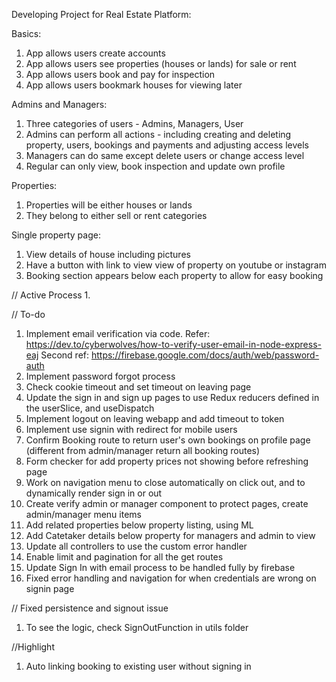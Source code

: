 
Developing Project for Real Estate Platform:

Basics:
1. App allows users create accounts
2. App allows users see properties (houses or lands) for sale or rent
3. App allows users book and pay for inspection
4. App allows users bookmark houses for viewing later

Admins and Managers:
1. Three categories of users - Admins, Managers, User
2. Admins can perform all actions - including creating and deleting property, users, bookings and payments and adjusting access levels
3.  Managers can do same except delete users or change access level
4.  Regular can only view, book inspection and update own profile

Properties:
1. Properties will be either houses or lands
2. They belong to either sell or rent categories

Single property page:
1. View details of house including pictures
2. Have a button with link to view view of property on youtube or instagram
3. Booking section appears below each property to allow for easy booking



// Active Process
1. 

// To-do
1. Implement email verification via code. Refer: https://dev.to/cyberwolves/how-to-verify-user-email-in-node-express-eaj
Second ref: https://firebase.google.com/docs/auth/web/password-auth
2. Implement password forgot process
3. Check cookie timeout and set timeout on leaving page
4. Update the sign in and sign up pages to use Redux reducers defined in the userSlice, and useDispatch
5. Implement logout on leaving webapp and add timeout to token
6. Implement use signin with redirect for mobile users
7. Confirm Booking route to return user's own bookings on profile page (different from admin/manager return all booking routes)
8. Form checker for add property prices not showing before refreshing page
9. Work on navigation menu to close automatically on click out, and to dynamically render sign in or out
10. Create verify admin or manager component to protect pages, create admin/manager menu items
11. Add related properties below property listing, using ML
12. Add Catetaker details below property for managers and admin to view
13. Update all controllers to use the custom error handler
14. Enable limit and pagination for all the get routes
15. Update Sign In with email process to be handled fully by firebase
16. Fixed error handling and navigation for when credentials are wrong on signin page

// Fixed persistence and signout issue
1. To see the logic, check SignOutFunction in utils folder

//Highlight
1. Auto linking booking to existing user without signing in
